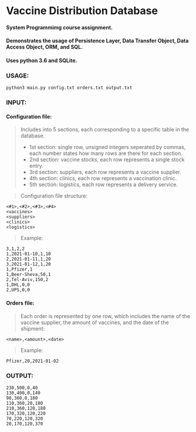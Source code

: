 # Vaccine Distribution Database
#### System Programmimg course assignment.
#### Demonstrates the usage of Persistence Layer, Data Transfer Object, Data Access Object, ORM, and SQL.
#### Uses python 3.6 and SQLite.

### USAGE:
```python3 main.py config.txt orders.txt output.txt```

### INPUT:
#### Configuration file:
> Includes into 5 sections, each corresponding to a specific table in the database.
> - 1st section: single row, unsigned integers seperated by commas, each number states how many rows are there for each section.
> - 2nd section: vaccine stocks, each row represents a single stock entry.
> - 3rd section: suppliers, each row represents a vaccine supplier.
> - 4th section: clinics, each row represents a vaccination clinic.
> - 5th section: logistics, each row represents a delivery service.

> Configuration file structure:
```
<#1>,<#2>,<#3>,<#4>
<vaccines>
<suppliers>
<clinics>
<logistics>
```

> Example:
```
3,1,2,2
1,2021-01-10,1,10
2,2021-01-11,1,20
3,2021-01-12,1,20
1,Pfizer,1
1,Beer-Sheva,50,1
2,Tel-Aviv,150,2
1,DHL,0,0
2,UPS,0,0
```

#### Orders file:
> Each order is represented by one row, which includes the name of the vaccine supplier, the amount of vaccines, and the date of the shipment:
```
<name>,<amount>,<date>
```

> Example:
```
Pfizer,20,2021-01-02
```

### OUTPUT:
```
230,500,0,40
130,400,0,140
90,360,0,180
110,360,20,180
210,360,120,180
170,320,120,220
70,220,120,320
20,170,120,370
```